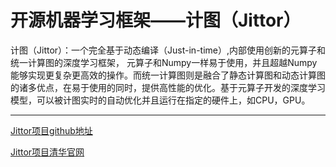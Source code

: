 # 开源机器学习框架——计图（Jittor）
计图（Jittor）：一个完全基于动态编译（Just-in-time）,内部使用创新的元算子和统一计算图的深度学习框架， 元算子和Numpy一样易于使用，并且超越Numpy能够实现更复杂更高效的操作。而统一计算图则是融合了静态计算图和动态计算图的诸多优点，在易于使用的同时，提供高性能的优化。基于元算子开发的深度学习模型，可以被计图实时的自动优化并且运行在指定的硬件上，如CPU，GPU。
************************************
[Jittor项目github地址](https://github.com/Jittor/jittor)

[Jittor项目清华官网](https://cg.cs.tsinghua.edu.cn/jittor/)
